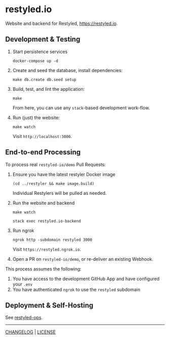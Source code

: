 # restyled.io

Website and backend for Restyled, https://restyled.io.

## Development & Testing

1. Start persistence services

   ```console
   docker-compose up -d
   ```

1. Create and seed the database, install dependencies:

   ```console
   make db.create db.seed setup
   ```

1. Build, test, and lint the application:

   ```console
   make
   ```

   From here, you can use any `stack`-based development work-flow.

1. Run (just) the website:

   ```console
   make watch
   ```

   Visit `http://localhost:3000`.

## End-to-end Processing

To process real `restyled-io/demo` Pull Requests:

1. Ensure you have the latest restyler Docker image

   ```console
   (cd ../restyler && make image.build)
   ```

   Individual Restylers will be pulled as needed.

1. Run the website and backend

   ```console
   make watch
   ```

   ```console
   stack exec restyled.io-backend
   ```

1. Run ngrok

   ```console
   ngrok http -subdomain restyled 3000
   ```

   Visit `https://restyled.ngrok.io`.

1. Open a PR on `restyled-io/demo`, or re-deliver an existing Webhook.

This process assumes the following:

1. You have access to the development GitHub App and have configured your `.env`
1. You have authenticated `ngrok` to use the `restyled` subdomain

## Deployment & Self-Hosting

See [restyled-ops](https://github.com/restyled-io/ops).

---

[CHANGELOG](./CHANGELOG.md) | [LICENSE](./LICENSE)
